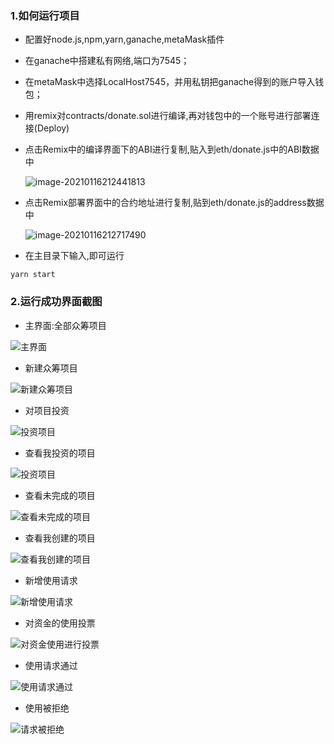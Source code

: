 ### 1.如何运行项目

- 配置好node.js,npm,yarn,ganache,metaMask插件

- 在ganache中搭建私有网络,端口为7545；

- 在metaMask中选择LocalHost7545，并用私钥把ganache得到的账户导入钱包；

- 用remix对contracts/donate.sol进行编译,再对钱包中的一个账号进行部署连接(Deploy)

- 点击Remix中的编译界面下的ABI进行复制,贴入到eth/donate.js中的ABI数据中

  ![image-20210116212441813](C:\Users\lin45\AppData\Roaming\Typora\typora-user-images\image-20210116212441813.png)

- 点击Remix部署界面中的合约地址进行复制,贴到eth/donate.js的address数据中

  ![image-20210116212717490](C:\Users\lin45\AppData\Roaming\Typora\typora-user-images\image-20210116212717490.png)

- 在主目录下输入,即可运行

```
yarn start
```



### 2.运行成功界面截图

- 主界面:全部众筹项目

![主界面](C:\Users\lin45\Desktop\主界面.jpg)



- 新建众筹项目

![新建众筹项目](C:\Users\lin45\Desktop\新建众筹项目.jpg)



- 对项目投资

![投资项目](C:\Users\lin45\Desktop\投资项目.jpg)



- 查看我投资的项目

![投资项目](C:\Users\lin45\Desktop\投资项目.jpg)



- 查看未完成的项目

![查看未完成的项目](C:\Users\lin45\Desktop\查看未完成的项目.jpg)



- 查看我创建的项目

![查看我创建的项目](C:\Users\lin45\Desktop\查看我创建的项目.jpg)



- 新增使用请求

![新增使用请求](C:\Users\lin45\Desktop\新增使用请求.jpg)



- 对资金的使用投票

![对资金使用进行投票](C:\Users\lin45\Desktop\对资金使用进行投票.jpg)



- 使用请求通过

![使用请求通过](C:\Users\lin45\Desktop\使用请求通过.jpg)



- 使用被拒绝

![请求被拒绝](C:\Users\lin45\Desktop\请求被拒绝.jpg)